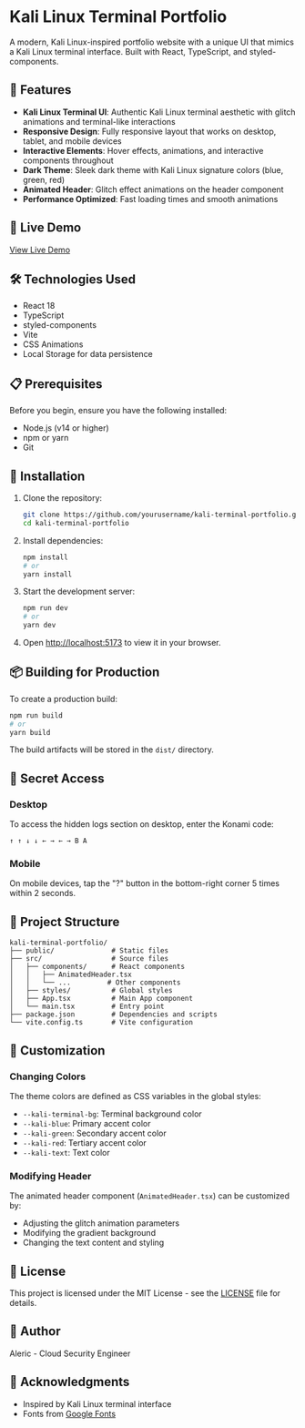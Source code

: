 # Kali Linux Terminal Portfolio

A modern, Kali Linux-inspired portfolio website with a unique UI that mimics a Kali Linux terminal interface. Built with React, TypeScript, and styled-components.

## 🌟 Features

- **Kali Linux Terminal UI**: Authentic Kali Linux terminal aesthetic with glitch animations and terminal-like interactions
- **Responsive Design**: Fully responsive layout that works on desktop, tablet, and mobile devices
- **Interactive Elements**: Hover effects, animations, and interactive components throughout
- **Dark Theme**: Sleek dark theme with Kali Linux signature colors (blue, green, red)
- **Animated Header**: Glitch effect animations on the header component
- **Performance Optimized**: Fast loading times and smooth animations

## 🚀 Live Demo

[View Live Demo](https://yourusername.github.io/kali-terminal-portfolio)

## 🛠️ Technologies Used

- React 18
- TypeScript
- styled-components
- Vite
- CSS Animations
- Local Storage for data persistence

## 📋 Prerequisites

Before you begin, ensure you have the following installed:
- Node.js (v14 or higher)
- npm or yarn
- Git

## 🔧 Installation

1. Clone the repository:
   ```bash
   git clone https://github.com/yourusername/kali-terminal-portfolio.git
   cd kali-terminal-portfolio
   ```

2. Install dependencies:
   ```bash
   npm install
   # or
   yarn install
   ```

3. Start the development server:
   ```bash
   npm run dev
   # or
   yarn dev
   ```

4. Open [http://localhost:5173](http://localhost:5173) to view it in your browser.

## 📦 Building for Production

To create a production build:

```bash
npm run build
# or
yarn build
```

The build artifacts will be stored in the `dist/` directory.

## 🔐 Secret Access

### Desktop
To access the hidden logs section on desktop, enter the Konami code:
```
↑ ↑ ↓ ↓ ← → ← → B A
```

### Mobile
On mobile devices, tap the "?" button in the bottom-right corner 5 times within 2 seconds.

## 📁 Project Structure

```
kali-terminal-portfolio/
├── public/              # Static files
├── src/                 # Source files
│   ├── components/      # React components
│   │   ├── AnimatedHeader.tsx
│   │   └── ...         # Other components
│   ├── styles/          # Global styles
│   ├── App.tsx          # Main App component
│   └── main.tsx         # Entry point
├── package.json         # Dependencies and scripts
└── vite.config.ts       # Vite configuration
```

## 🧩 Customization

### Changing Colors
The theme colors are defined as CSS variables in the global styles:
- `--kali-terminal-bg`: Terminal background color
- `--kali-blue`: Primary accent color
- `--kali-green`: Secondary accent color
- `--kali-red`: Tertiary accent color
- `--kali-text`: Text color

### Modifying Header
The animated header component (`AnimatedHeader.tsx`) can be customized by:
- Adjusting the glitch animation parameters
- Modifying the gradient background
- Changing the text content and styling

## 📄 License

This project is licensed under the MIT License - see the [LICENSE](LICENSE) file for details.

## 👤 Author

Aleric - Cloud Security Engineer

## 🙏 Acknowledgments

- Inspired by Kali Linux terminal interface
- Fonts from [Google Fonts](https://fonts.google.com/) 